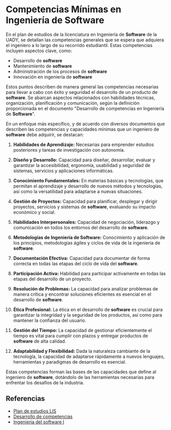 # Competencias Mínimas en Ingeniería de **Software**

En el plan de estudios de la licenciatura en Ingeniería de **Software** de la UADY, se detallan las competencias generales que se espera que adquiera el ingeniero a lo largo de su recorrido estudiantil. Estas competencias incluyen aspectos clave, como:

- Desarrollo de **software**
- Mantenimiento de **software**
- Administración de los procesos de **software**
- Innovación en ingeniería de **software**

Estos puntos describen de manera general las competencias necesarias para llevar a cabo con éxito y seguridad el desarrollo de un producto de **software**. Se abarcan aspectos relacionados con habilidades técnicas, organización, planificación y comunicación, según la definición proporcionada en el documento "Desarrollo de competencias en Ingeniería de **Software**".

En un enfoque más específico, y de acuerdo con diversos documentos que describen las competencias y capacidades mínimas que un ingeniero de **software** debe adquirir, se destacan:

1. **Habilidades de Aprendizaje:** Necesarias para emprender estudios posteriores y tareas de investigación con autonomía.

2. **Diseño y Desarrollo:** Capacidad para diseñar, desarrollar, evaluar y garantizar la accesibilidad, ergonomía, usabilidad y seguridad de sistemas, servicios y aplicaciones informáticas.

3. **Conocimiento Fundamentales:** En materias básicas y tecnologías, que permitan el aprendizaje y desarrollo de nuevos métodos y tecnologías, así como la versatilidad para adaptarse a nuevas situaciones.

4. **Gestión de Proyectos:** Capacidad para planificar, desplegar y dirigir proyectos, servicios y sistemas de **software**, evaluando su impacto económico y social.

5. **Habilidades Interpersonales:** Capacidad de negociación, liderazgo y comunicación en todos los entornos del desarrollo de **software**.

6. **Metodologías de Ingeniería de Software:** Conocimiento y aplicación de los principios, metodologías ágiles y ciclos de vida de la ingeniería de **software**.

7. **Documentación Efectiva:** Capacidad para documentar de forma correcta en todas las etapas del ciclo de vida del **software**.

8. **Participación Activa:** Habilidad para participar activamente en todas las etapas del desarrollo de un proyecto.

9. **Resolución de Problemas:** La capacidad para analizar problemas de manera crítica y encontrar soluciones eficientes es esencial en el desarrollo de **software**.

10. **Ética Profesional:** La ética en el desarrollo de **software** es crucial para garantizar la integridad y la seguridad de los productos, así como para mantener la confianza del usuario.

11. **Gestión del Tiempo:** La capacidad de gestionar eficientemente el tiempo es vital para cumplir con plazos y entregar productos de **software** de alta calidad.

12. **Adaptabilidad y Flexibilidad:** Dada la naturaleza cambiante de la tecnología, la capacidad de adaptarse rápidamente a nuevos lenguajes, herramientas y paradigmas de desarrollo es esencial.

Estas competencias forman las bases de las capacidades que define al ingeniero de **software**, dotándolo de las herramientas necesarias para enfrentar los desafíos de la industria.

## Referencias

- [Plan de estudios LIS](https://github.com/hjanssena/FIS-Proyecto/blob/PD-2-3/Documentaci%C3%B3n/LIS_Aprobado_12-ago-2016.pdf)
- [Desarrollo de competencias](https://github.com/hjanssena/FIS-Proyecto/blob/PD-2-3/Documentaci%C3%B3n/Desarrollo%20de%20competencias.pdf)
- [Ingenieria del software I](https://github.com/hjanssena/FIS-Proyecto/blob/PD-2-3/Documentaci%C3%B3n/Ingenieria%20del%20software%20I.pdf)
